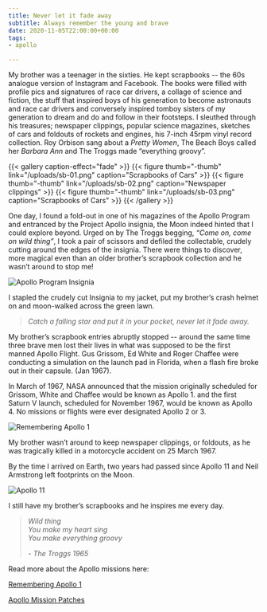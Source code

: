 ```yaml
---
title: Never let it fade away
subtitle: Always remember the young and brave
date: 2020-11-05T22:00:00+00:00
tags:
- apollo

---
```

My brother was a teenager in the sixties. He kept scrapbooks -- the 60s analogue version of Instagram and Facebook. The books were filled with profile pics and signatures of race car drivers, a collage of science and fiction, the stuff that inspired boys of his generation to become astronauts and race car drivers and conversely inspired tomboy sisters of my generation to dream and do and follow in their footsteps. I sleuthed through his treasures; newspaper clippings, popular science magazines, sketches of cars and foldouts of rockets and engines, his 7-inch 45rpm vinyl record collection. Roy Orbison sang about a _Pretty Women_, The Beach Boys called her _Barbara Ann_ and The Troggs made “everything groovy”.

{{< gallery caption-effect="fade" >}} {{< figure thumb="-thumb" link="/uploads/sb-01.png" caption="Scrapbooks of Cars" >}} {{< figure thumb="-thumb" link="/uploads/sb-02.png" caption="Newspaper clippings" >}} {{< figure thumb="-thumb" link="/uploads/sb-03.png" caption="Scrapbooks of Cars" >}} {{< /gallery >}}

One day, I found a fold-out in one of his magazines of the Apollo Program and entranced by the Project Apollo insignia, the Moon indeed hinted that I could explore beyond. Urged on by The Troggs begging, _“Come on, come on wild thing”_, I took a pair of scissors and defiled the collectable, crudely cutting around the edges of the insignia. There were things to discover, more magical even than an older brother’s scrapbook collection and he wasn’t around to stop me!

![Apollo Program Insignia](/uploads/apollo-program-insignia.jpg "Apollo Program Insignia")

I stapled the crudely cut Insignia to my jacket, put my brother’s crash helmet on and moon-walked across the green lawn.

> _Catch a falling star and put it in your pocket, never let it fade away._

My brother’s scrapbook entries abruptly stopped -- around the same time three brave men lost their lives in what was supposed to be the first manned Apollo Flight. Gus Grissom, Ed White and Roger Chaffee were conducting a simulation on the launch pad in Florida, when a flash fire broke out in their capsule. (Jan 1967).

In March of 1967, NASA announced that the mission originally scheduled for Grissom, White and Chaffee would be known as Apollo 1. and the first Saturn V launch, scheduled for November 1967, would be known as Apollo 4. No missions or flights were ever designated Apollo 2 or 3.

![Remembering Apollo 1](/uploads/apollo-01.jpg "Remembering Apollo 1")

My brother wasn’t around to keep newspaper clippings, or foldouts, as he was tragically killed in a motorcycle accident on 25 March 1967.

By the time I arrived on Earth, two years had passed since Apollo 11 and Neil Armstrong left footprints on the Moon.

![Apollo 11](/uploads/apollo-11.jpg "Apollo 11")

I still have my brother’s scrapbooks and he inspires me every day.

> _Wild thing  
> You make my heart sing  
> You make everything groovy_
>
> \- _The Troggs 1965_

Read more about the Apollo missions here:

[Remembering Apollo 1](https://www.nasa.gov/mission_pages/apollo/apollo-1)

[Apollo Mission Patches](https://solarsystem.nasa.gov/resources/2293/apollo-mission-patches/ "Apollo Mission Patches")